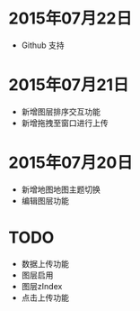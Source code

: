 # 2015年07月22日

* Github 支持

# 2015年07月21日

* 新增图层排序交互功能
* 新增拖拽至窗口进行上传

# 2015年07月20日

* 新增地图地图主题切换
* 编辑图层功能

# TODO

* 数据上传功能
* 图层启用
* 图层zIndex
* 点击上传功能
